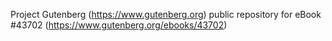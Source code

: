 Project Gutenberg (https://www.gutenberg.org) public repository for eBook #43702 (https://www.gutenberg.org/ebooks/43702)
